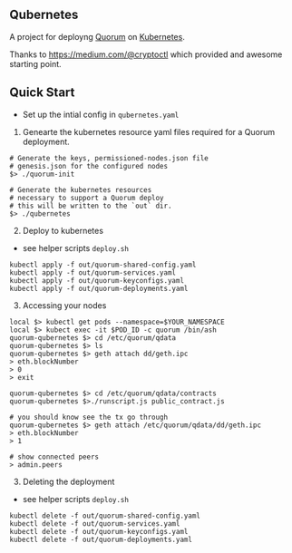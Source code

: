 ## Qubernetes

A project for deployng [Quorum](https://github.com/jpmorganchase/quorum) on [Kubernetes](https://github.com/kubernetes/kubernetes).

Thanks to https://medium.com/@cryptoctl which provided 
and awesome starting point.

## Quick Start
* Set up the intial config in `qubernetes.yaml`

1. Genearte the kubernetes resource yaml files required
   for a Quorum deployment.
```
# Generate the keys, permissioned-nodes.json file
# genesis.json for the configured nodes
$> ./quorum-init

# Generate the kubernetes resources 
# necessary to support a Quorum deploy
# this will be written to the `out` dir.
$> ./qubernetes

```
2. Deploy to kubernetes

* see helper scripts `deploy.sh`

```
kubectl apply -f out/quorum-shared-config.yaml
kubectl apply -f out/quorum-services.yaml
kubectl apply -f out/quorum-keyconfigs.yaml
kubectl apply -f out/quorum-deployments.yaml
```


3. Accessing your nodes

```
local $> kubectl get pods --namespace=$YOUR_NAMESPACE 
local $> kubect exec -it $POD_ID -c quorum /bin/ash
quorum-qubernetes $> cd /etc/quorum/qdata
quorum-qubernetes $> ls 
quorum-qubernetes $> geth attach dd/geth.ipc 
> eth.blockNumber
> 0
> exit

quorum-qubernetes $> cd /etc/quorum/qdata/contracts
quorum-qubernetes $>./runscript.js public_contract.js 

# you should know see the tx go through
quorum-qubernetes $> geth attach /etc/quorum/qdata/dd/geth.ipc 
> eth.blockNumber
> 1 

# show connected peers
> admin.peers 

```


3. Deleting the deployment 

* see helper scripts `deploy.sh`

```
kubectl delete -f out/quorum-shared-config.yaml
kubectl delete -f out/quorum-services.yaml
kubectl delete -f out/quorum-keyconfigs.yaml
kubectl delete -f out/quorum-deployments.yaml
```
